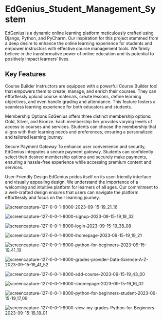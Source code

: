 # EdGenius_Student_Management_System
EdGenius is a dynamic online learning platform meticulously crafted using Django, Python, and PyCharm. Our inspiration for this project stemmed from a deep desire to enhance the online learning experience for students and empower instructors with effective course management tools. We firmly believe in the transformative power of online education and its potential to positively impact learners' lives.

## Key Features

Course Builder
Instructors are equipped with a powerful Course Builder tool that empowers them to create, manage, and enrich their courses. They can effortlessly upload course materials, create lessons, define learning objectives, and even handle grading and attendance. This feature fosters a seamless learning experience for both educators and students.

Membership Options
EdGenius offers three distinct membership options: Gold, Silver, and Bronze. Each membership tier provides varying levels of access to courses and services. Students can choose the membership that aligns with their learning needs and preferences, ensuring a personalized and tailored learning journey.

Secure Payment Gateway
To enhance user convenience and security, EdGenius integrates a secure payment gateway. Students can confidently select their desired membership options and securely make payments, ensuring a hassle-free experience while accessing premium content and services.

User-Friendly Design
EdGenius prides itself on its user-friendly interface and visually appealing design. We understand the importance of a welcoming and intuitive platform for learners of all ages. Our commitment to a well-crafted design ensures that users can navigate the platform effortlessly and focus on their learning journey.


![screencapture-127-0-0-1-8000-2023-09-15-19_21_16](https://github.com/khshohag99/Smart_Shop/assets/115762775/4276a39f-fb5f-403d-aa5e-c4494e7445c6)

![screencapture-127-0-0-1-8000-signup-2023-09-15-19_18_32](https://github.com/khshohag99/Smart_Shop/assets/115762775/ec26e83e-e65e-44ee-bcd2-1e6cfff1db49)

![screencapture-127-0-0-1-8000-login-2023-09-15-19_38_08](https://github.com/khshohag99/Smart_Shop/assets/115762775/1a86006a-5bea-41f6-aafb-52671606fb7f)

![screencapture-127-0-0-1-8000-ihomepage-2023-09-15-19_19_21](https://github.com/khshohag99/Smart_Shop/assets/115762775/46ec772a-3143-48bd-bd9e-0bc5f69044dd)

![screencapture-127-0-0-1-8000-python-for-beginners-2023-09-15-19_41_10](https://github.com/khshohag99/Smart_Shop/assets/115762775/0448b512-25c9-4fb9-8fe8-6b6978786021)

![screencapture-127-0-0-1-8000-grades-provider-Data-Science-A-Z-2023-09-15-19_41_52](https://github.com/khshohag99/Smart_Shop/assets/115762775/1066ce81-ee6e-4950-8a3a-19b2cb446725)

![screencapture-127-0-0-1-8000-add-course-2023-09-15-19_43_00](https://github.com/khshohag99/Smart_Shop/assets/115762775/0b9982c6-0358-4e5f-8715-554fd3306000)

![screencapture-127-0-0-1-8000-shomepage-2023-09-15-19_16_02](https://github.com/khshohag99/Smart_Shop/assets/115762775/b277c315-f969-41ac-9e84-27a1a871890c)

![screencapture-127-0-0-1-8000-python-for-beginners-student-2023-09-15-19_17_09](https://github.com/khshohag99/Smart_Shop/assets/115762775/36638b69-504f-489d-8a21-6584b1c9a37f)

![screencapture-127-0-0-1-8000-view-my-grades-Python-for-Beginners-2023-09-15-19_18_01](https://github.com/khshohag99/Smart_Shop/assets/115762775/5c72d0c4-70f8-4fd2-864a-ed343c9ae1fd)
